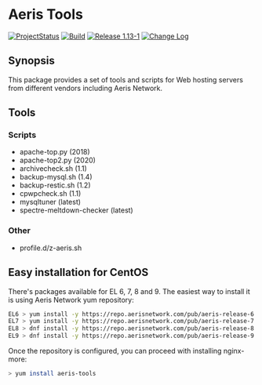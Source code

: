 # Aeris Tools

[![ProjectStatus](https://img.shields.io/badge/status-active-brightgreen.svg)](#)
[![Build](https://img.shields.io/travis/com/karljohns0n/pkg-aeris-tools/master.svg)](https://app.travis-ci.com/github/karljohns0n/pkg-aeris-tools)
[![Release 1.13-1](https://img.shields.io/badge/release-1.13--1-success.svg)](#)
[![Change Log](https://img.shields.io/badge/change-log-blue.svg?style=flat)](https://repo.aerisnetwork.com/stable/el/6/x86_64/repoview/aeris-tools.html)

## Synopsis

This package provides a set of tools and scripts for Web hosting servers from different vendors including Aeris Network.

## Tools

### Scripts

* apache-top.py (2018)
* apache-top2.py (2020)
* archivecheck.sh (1.1)
* backup-mysql.sh (1.4)
* backup-restic.sh (1.2)
* cpwpcheck.sh (1.1)
* mysqltuner (latest)
* spectre-meltdown-checker (latest)

### Other

* profile.d/z-aeris.sh

## Easy installation for CentOS

There's packages available for EL 6, 7, 8 and 9. The easiest way to install it is using Aeris Network yum repository:

```bash
EL6 > yum install -y https://repo.aerisnetwork.com/pub/aeris-release-6.rpm
EL7 > yum install -y https://repo.aerisnetwork.com/pub/aeris-release-7.rpm
EL8 > dnf install -y https://repo.aerisnetwork.com/pub/aeris-release-8.rpm
EL9 > dnf install -y https://repo.aerisnetwork.com/pub/aeris-release-9.rpm
```

Once the repository is configured, you can proceed with installing nginx-more:

```bash
> yum install aeris-tools
```
